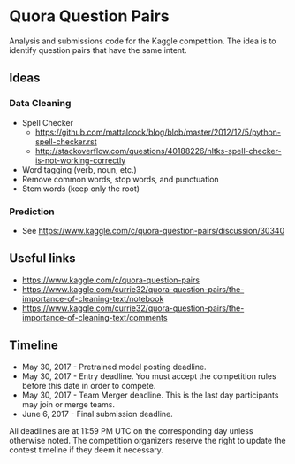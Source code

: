 # Quora Question Pairs

Analysis and submissions code for the Kaggle competition. The idea is to identify question pairs that have the same intent.

## Ideas

### Data Cleaning

* Spell Checker
  * https://github.com/mattalcock/blog/blob/master/2012/12/5/python-spell-checker.rst
  * http://stackoverflow.com/questions/40188226/nltks-spell-checker-is-not-working-correctly
* Word tagging (verb, noun, etc.)
* Remove common words, stop words, and punctuation
* Stem words (keep only the root)

### Prediction

* See https://www.kaggle.com/c/quora-question-pairs/discussion/30340

## Useful links

* https://www.kaggle.com/c/quora-question-pairs
* https://www.kaggle.com/currie32/quora-question-pairs/the-importance-of-cleaning-text/notebook
* https://www.kaggle.com/currie32/quora-question-pairs/the-importance-of-cleaning-text/comments


## Timeline

* May 30, 2017 - Pretrained model posting deadline.
* May 30, 2017 - Entry deadline. You must accept the competition rules before this date in order to compete.
* May 30, 2017 - Team Merger deadline. This is the last day participants may join or merge teams.
* June 6, 2017 - Final submission deadline.

All deadlines are at 11:59 PM UTC on the corresponding day unless otherwise noted. The competition organizers reserve the right to update the contest timeline if they deem it necessary.
